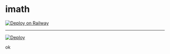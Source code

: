 # imath

[![Deploy on Railway](https://railway.app/button.svg)](https://railway.app/new/template?template=https%3A%2F%2Fgithub.com%2Fhharith%2Ffourier&envs=PASSWORD%2CPORT&PASSWORDDesc=Your+password+to+log+in+to+mathematics+with&PORTDesc=A+git+port+to+open+in+mathematics+%28ex.+80%29)

---

[![Deploy](https://www.herokucdn.com/deploy/button.svg)](https://dashboard.heroku.com/new?template=https://github.com/hharith/fourier)

ok
